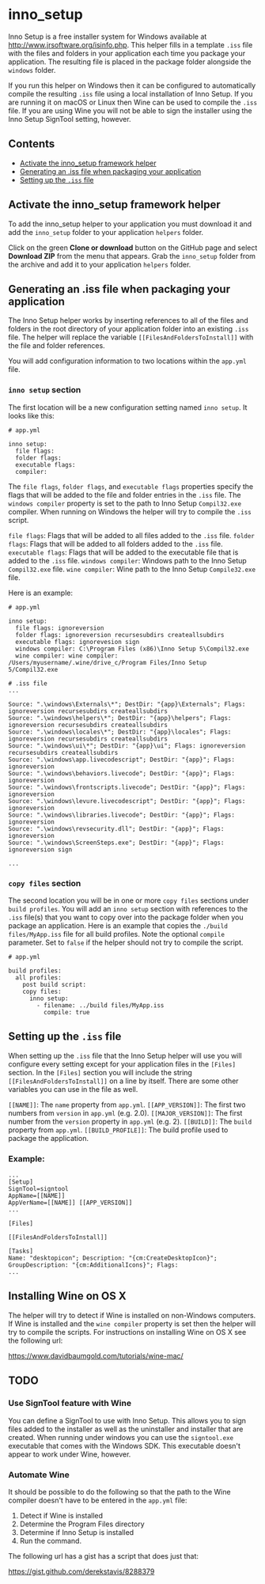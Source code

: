 # inno_setup

Inno Setup is a free installer system for Windows available at http://www.jrsoftware.org/isinfo.php. This helper fills in a template `.iss` file with the files and folders in your application each time you package your application. The resulting file is placed in the package folder alongside the `windows` folder.

If you run this helper on Windows then it can be configured to automatically compile the resulting `.iss` file using a local installation of Inno Setup. If you are running it on macOS or Linux then Wine can be used to compile the `.iss` file. If you are using Wine you will not be able to sign the installer using the Inno Setup SignTool setting, however.

## Contents

* [Activate the inno_setup framework helper](#activate-the-inno_setup-framework-helper)
* [Generating an .iss file when packaging your application](#generating-an-iss-file-when-packaging-your-application)
* [Setting up the `.iss` file](#setting-up-the-iss-file)

## Activate the inno_setup framework helper

To add the inno_setup helper to your application you must download it and add the `inno_setup` folder to your application `helpers` folder.

Click on the green **Clone or download** button on the GitHub page and select **Download ZIP** from the menu that appears. Grab the `inno_setup` folder from the archive and add it to your application `helpers` folder.

## Generating an .iss file when packaging your application

The Inno Setup helper works by inserting references to all of the files and folders in the root directory of your application folder into an existing `.iss` file. The helper will replace the variable `[[FilesAndFoldersToInstall]]` with the file and folder references.

You will add configuration information to two locations within the `app.yml` file.

### `inno setup` section

The first location will be a new configuration setting named `inno setup`. It looks like this:

```
# app.yml

inno setup:
  file flags:
  folder flags:
  executable flags:
  compiler:
```

The `file flags`, `folder flags`, and `executable flags` properties specify the flags that will be added to the file and folder entries in the `.iss` file. The `windows compiler` property is set to the path to Inno Setup `Compil32.exe` compiler. When running on Windows the helper will try to compile the `.iss` script.

`file flags`: Flags that will be added to all files added to the `.iss` file.
`folder flags`: Flags that will be added to all folders added to the `.iss` file.
`executable flags`: Flags that will be added to the executable file that is added to the `.iss` file.
`windows compiler`: Windows path to the Inno Setup `Compil32.exe` file.
`wine compiler`: Wine path to the Inno Setup `Compile32.exe` file.

Here is an example:

```
# app.yml

inno setup:
  file flags: ignoreversion
  folder flags: ignoreversion recursesubdirs createallsubdirs
  executable flags: ignorevesion sign
  windows compiler: C:\Program Files (x86)\Inno Setup 5\Compil32.exe
  wine compiler: wine compiler: /Users/myusername/.wine/drive_c/Program Files/Inno Setup 5/Compil32.exe
```

```
# .iss file
...

Source: ".\windows\Externals\*"; DestDir: "{app}\Externals"; Flags: ignoreversion recursesubdirs createallsubdirs
Source: ".\windows\helpers\*"; DestDir: "{app}\helpers"; Flags: ignoreversion recursesubdirs createallsubdirs
Source: ".\windows\locales\*"; DestDir: "{app}\locales"; Flags: ignoreversion recursesubdirs createallsubdirs
Source: ".\windows\ui\*"; DestDir: "{app}\ui"; Flags: ignoreversion recursesubdirs createallsubdirs
Source: ".\windows\app.livecodescript"; DestDir: "{app}"; Flags: ignoreversion
Source: ".\windows\behaviors.livecode"; DestDir: "{app}"; Flags: ignoreversion
Source: ".\windows\frontscripts.livecode"; DestDir: "{app}"; Flags: ignoreversion
Source: ".\windows\levure.livecodescript"; DestDir: "{app}"; Flags: ignoreversion
Source: ".\windows\libraries.livecode"; DestDir: "{app}"; Flags: ignoreversion
Source: ".\windows\revsecurity.dll"; DestDir: "{app}"; Flags: ignoreversion
Source: ".\windows\ScreenSteps.exe"; DestDir: "{app}"; Flags: ignoreversion sign

...
```

### `copy files` section

The second location you will be in one or more `copy files` sections under `build profiles`. You will add an `inno setup` section with references to the `.iss` file(s) that you want to copy over into the package folder when you package an application. Here is an example that copies the `./build files/MyApp.iss` file for all build profiles. Note the optional `compile` parameter. Set to `false` if the helper should not try to compile the script.

```
# app.yml

build profiles:
  all profiles:
    post build script:
    copy files:
      inno setup:
        - filename: ../build files/MyApp.iss
          compile: true
```

## Setting up the `.iss` file

When setting up the `.iss` file that the Inno Setup helper will use you will configure every setting except for your application files in the `[Files]` section. In the `[Files]` section you will include the string `[[FilesAndFoldersToInstall]]` on a line by itself. There are some other variables you can use in the file as well.

`[[NAME]]`: The `name` property from `app.yml`.
`[[APP_VERSION]]`: The first two numbers from `version` in `app.yml` (e.g. 2.0).
`[[MAJOR_VERSION]]`: The first number from the `version` property in `app.yml` (e.g. 2).
`[[BUILD]]`: The `build` property from `app.yml`.
`[[BUILD_PROFILE]]`: The build profile used to package the application.


### Example:

```
...
[Setup]
SignTool=signtool
AppName=[[NAME]]
AppVerName=[[NAME]] [[APP_VERSION]]
...

[Files]

[[FilesAndFoldersToInstall]]

[Tasks]
Name: "desktopicon"; Description: "{cm:CreateDesktopIcon}"; GroupDescription: "{cm:AdditionalIcons}"; Flags:
...
```

## Installing Wine on OS X

The helper will try to detect if Wine is installed on non-Windows computers. If Wine is installed and the `wine compiler` property is set then the helper will try to compile the scripts. For instructions on installing Wine on OS X see the following url:

https://www.davidbaumgold.com/tutorials/wine-mac/


## TODO

### Use SignTool feature with Wine

You can define a SignTool to use with Inno Setup. This allows you to sign files added to the installer as well as the uninstaller and installer that are created. When running under windows you can use the `signtool.exe` executable that comes with the Windows SDK. This executable doesn't appear to work under Wine, however.

### Automate Wine

It should be possible to do the following so that the path to the Wine compiler doesn't have to be entered in the `app.yml` file:

1. Detect if Wine is installed
2. Determine the Program Files directory
3. Determine if Inno Setup is installed
4. Run the command.

The following url has a gist has a script that does just that:

https://gist.github.com/derekstavis/8288379
